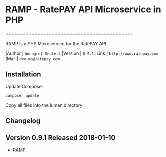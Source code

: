 # RAMP - RatePAY API Microservice in PHP

============================================

RAMP is a PHP Microservice for the RatePAY API

|Author | `Annegret Seufert`
|Version | `0.9.1`
|Link | `http://www.ratepay.com`
|Mail | `dev-mo@ratepay.com`

## Installation

Update Composer
````bash
composer update
````
Copy all files into the lumen directory

## Changelog

## Version 0.9.1 Released 2018-01-10
* RAMP


